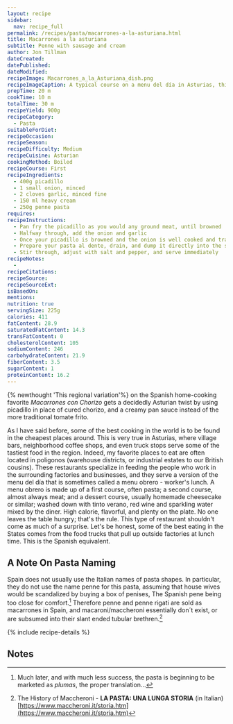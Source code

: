 ```yaml
---
layout: recipe
sidebar:
  nav: recipe_full
permalink: /recipes/pasta/macarrones-a-la-asturiana.html
title: Macarrones a la asturiana
subtitle: Penne with sausage and cream
author: Jon Tillman
dateCreated: 
datePublished: 
dateModified: 
recipeImage: Macarrones_a_la_Asturiana_dish.png
recipeImageCaption: A typical course on a menu del día in Asturias, this hearty pasta dish is easy to make at home 
prepTime: 20 m
cookTime: 10 m
totalTime: 30 m
recipeYield: 900g
recipeCategory:
  - Pasta
suitableForDiet:
recipeOccasion: 
recipeSeason: 
recipeDifficulty: Medium
recipeCuisine: Asturian
cookingMethod: Boiled
recipeCourse: First
recipeIngredients:
  - 400g picadillo
  - 1 small onion, minced
  - 2 cloves garlic, minced fine
  - 150 ml heavy cream
  - 250g penne pasta
requires:
recipeInstructions:
  - Pan fry the picadillo as you would any ground meat, until browned
  - Halfway through, add the onion and garlic
  - Once your picadillo is browned and the onion is well cooked and translucent, drizzle in the cream slowly, stirring as you go. The sauce you will get from this mixture will coat the pasta perfectly. Set the sauce aside, still in the pan
  - Prepare your pasta al dente, drain, and dump it directly into the sauce pan.
  - Stir through, adjust with salt and pepper, and serve immediately
recipeNotes:
  - 
recipeCitations:
recipeSource: 
recipeSourceExt: 
isBasedOn:
mentions:
nutrition: true
servingSize: 225g
calories: 411
fatContent: 28.9
saturatedFatContent: 14.3
transFatContent: 0
cholesterolContent: 105
sodiumContent: 246
carbohydrateContent: 21.9
fiberContent: 3.5
sugarContent: 1
proteinContent: 16.2
---
```

{% newthought 'This regional variation'%} on the Spanish home-cooking favorite *Macarrones con Chorizo* gets a decidedly Asturian twist by using picadillo in place of cured chorizo, and a creamy pan sauce instead of the more traditional tomate frito.

As I have said before, some of the best cooking in the world is to be found in the cheapest places around. This is very true in Asturias, where village bars, neighborhood coffee shops, and even truck stops serve some of the tastiest food in the region. Indeed, my favorite places to eat are often located in poligonos (warehouse districts, or industrial estates to our British cousins). These restaurants specialize in feeding the people who work in the surrounding factories and businesses, and they serve a version of the menu del día that is sometimes called a menu obrero - worker's lunch. A menu obrero is made up of a first course, often pasta; a second course, almost always meat; and a dessert course, usually homemade cheesecake or similar; washed down with tinto verano, red wine and sparkling water mixed by the diner. High calorie, flavorful, and plenty on the plate. No one leaves the table hungry; that's the rule. This type of restaurant shouldn't come as much of a surprise. Let's be honest, some of the best eating in the States comes from the food trucks that pull up outside factories at lunch time. This is the Spanish equivalent. 


## A Note On Pasta Naming

Spain does not usually use the Italian names of pasta shapes. In particular, they do not use the name penne for this pasta, assuming that house wives would be scandalized by buying a box of penises, The Spanish pene being too close for comfort.[^1] Therefore penne and penne rigati are sold as macarrones in Spain, and macaroni/maccheroni essentially don´t exist, or are subsumed into their slant ended tubular brethren.[^2]

{% include recipe-details %}

## Notes
[^1]: Much later, and with much less success, the pasta is beginning to be marketed as _plumas_, the proper translation...
[^2]: The History of Maccheroni - **LA PASTA: UNA LUNGA STORIA** (in Italian) [https://www.maccheroni.it/storia.htm](https://www.maccheroni.it/storia.htm)
